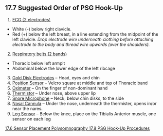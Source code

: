 ## 17.7 Suggested Order of PSG Hook-Up

1. <u>ECG (2 electrodes)</u>
 * White (-) below right clavicle.
 * Red (+) below the left breast, in a line extending from the midpoint of the left clavicle. _Drop electrode wire underneath clothing before attaching electrode to the body and thread wire upwards (over the shoulders)._
2. <u>Respiratory belts (2 bands)</u>
 * Thoracic below left armpit
 * Abdominal below the lower edge of the left ribcage
3. <u>Gold Disk Electrodes</u> – Head, eyes and chin
4. <u>Position Sensor</u> – Velcro square at middle and top of Thoracic band
5. <u>Oximeter</u> – On the finger of non-dominant hand
6. <u>Thermistor</u> – Under nose, above upper lip
7. <u>Snore Microphone</u> – Neck, below chin disks, to the side
8. <u>Nasal Cannula</u> – Under the nose, underneath the thermister, opens in/or near the nares.
9. <u>Leg Sensor</u> – Below the knee, place on the Tibialis Anterior muscle, one sensor on each leg


<div class="center">
<div class="btn-group">
  <a href=":pages_path:/manuals/polysomnography/17-06-sensor-placement.md" class="btn btn-default">
    <span class="glyphicon glyphicon-chevron-left"></span>
    17.6 Sensor Placement
  </a>

  <a href=":pages_path:/manuals/polysomnography" class="btn btn-default">
    <span class="glyphicon glyphicon-chevron-up"></span>
    Polysomnography
  </a>

  <a href=":pages_path:/manuals/polysomnography/17-08-01-step1.md" class="btn btn-success">
    17.8 PSG Hook-Up Procedures
    <span class="glyphicon glyphicon-chevron-right"></span>
  </a>
</div>
</div>
